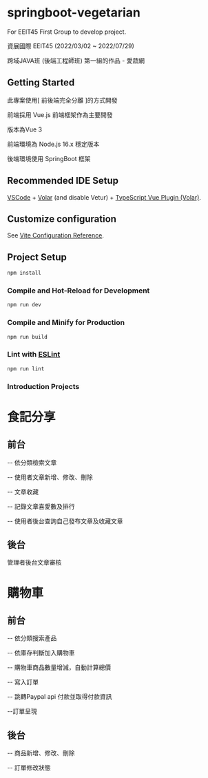 
# springboot-vegetarian

For EEIT45 First Group to develop project.

資展國際 EEIT45 (2022/03/02 ~ 2022/07/29)

跨域JAVA班 (後端工程師班) 第一組的作品 - 愛蔬網 

## Getting Started 

此專案使用[ 前後端完全分離 ]的方式開發

前端採用  Vue.js 前端框架作為主要開發

版本為Vue 3

前端環境為 Node.js 16.x 穩定版本 

後端環境使用 SpringBoot 框架


## Recommended IDE Setup

[VSCode](https://code.visualstudio.com/) + [Volar](https://marketplace.visualstudio.com/items?itemName=johnsoncodehk.volar) (and disable Vetur) + [TypeScript Vue Plugin (Volar)](https://marketplace.visualstudio.com/items?itemName=johnsoncodehk.vscode-typescript-vue-plugin).

## Customize configuration

See [Vite Configuration Reference](https://vitejs.dev/config/).

## Project Setup

```sh
npm install
```

### Compile and Hot-Reload for Development

```sh
npm run dev
```

### Compile and Minify for Production

```sh
npm run build
```

### Lint with [ESLint](https://eslint.org/)

```sh
npm run lint
```
### Introduction Projects 

# 食記分享

## 前台

-- 依分類檢索文章

-- 使用者文章新增、修改、刪除

-- 文章收藏  

-- 記錄文章喜愛數及排行

-- 使用者後台查詢自己發布文章及收藏文章

## 後台

管理者後台文章審核

# 購物車

## 前台

-- 依分類搜索產品

-- 依庫存判斷加入購物車

-- 購物車商品數量增減，自動計算總價

-- 寫入訂單

-- 跳轉Paypal api 付款並取得付款資訊

--訂單呈現

## 後台

-- 商品新增、修改、刪除

-- 訂單修改狀態


